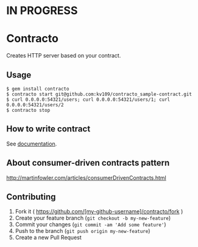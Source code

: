 # IN PROGRESS

# Contracto

Creates HTTP server based on your contract.

## Usage

    $ gem install contracto
    $ contracto start git@github.com:kv109/contracto_sample-contract.git
    $ curl 0.0.0.0:54321/users; curl 0.0.0.0:54321/users/1; curl 0.0.0.0:54321/users/2
    $ contracto stop

## How to write contract

See [documentation](https://github.com/kv109/contracto_sample-contract).

## About consumer-driven contracts pattern

http://martinfowler.com/articles/consumerDrivenContracts.html

## Contributing

1. Fork it ( https://github.com/[my-github-username]/contracto/fork )
2. Create your feature branch (`git checkout -b my-new-feature`)
3. Commit your changes (`git commit -am 'Add some feature'`)
4. Push to the branch (`git push origin my-new-feature`)
5. Create a new Pull Request
